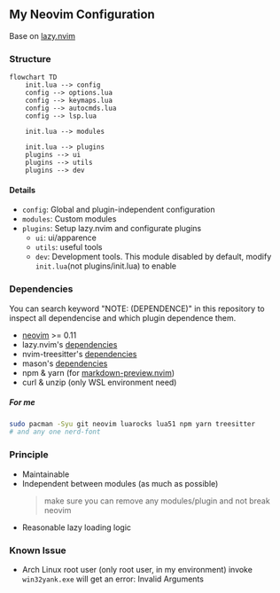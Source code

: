 ## My Neovim Configuration
Base on [lazy.nvim](https://lazy.folke.io/)

### Structure
``` mermaid
flowchart TD
    init.lua --> config
    config --> options.lua
    config --> keymaps.lua
    config --> autocmds.lua
    config --> lsp.lua

    init.lua --> modules

    init.lua --> plugins
    plugins --> ui
    plugins --> utils
    plugins --> dev
```
#### Details
- `config`: Global and plugin-independent configuration
- `modules`: Custom modules
- `plugins`: Setup lazy.nvim and configurate plugins
  - `ui`: ui/apparence
  - `utils`: useful tools
  - `dev`: Development tools. This module disabled by default, modify `init.lua`(not plugins/init.lua) to enable

### Dependencies
You can search keyword "NOTE: (DEPENDENCE)" in this repository to inspect all dependencise and which
plugin dependence them.

- [neovim](https://neovim.io/) >= 0.11
- lazy.nvim's [dependencies](https://lazy.folke.io/#%EF%B8%8F-requirements)
- nvim-treesitter's [dependencies](https://github.com/nvim-treesitter/nvim-treesitter?tab=readme-ov-file#requirements)
- mason's [dependencies](https://github.com/mason-org/mason.nvim?tab=readme-ov-file#requirements)
- npm & yarn (for [markdown-preview.nvim](https://github.com/iamcco/markdown-preview.nvim?tab=readme-ov-file#installation--usage))
- curl & unzip (only WSL environment need)

##### For me
```zsh
sudo pacman -Syu git neovim luarocks lua51 npm yarn treesitter
# and any one nerd-font
```

### Principle
- Maintainable
- Independent between modules (as much as possible)
  > make sure you can remove any modules/plugin and not break neovim
- Reasonable lazy loading logic

### Known Issue
- Arch Linux root user (only root user, in my environment) invoke `win32yank.exe` will get an error: Invalid Arguments
